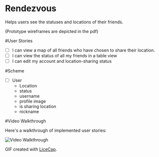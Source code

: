 # Rendezvous
Helps users see the statuses and locations of their friends.

(Prototype wireframes are depicted in the pdf)

#User Stories
- [ ] I can view a map of all friends who have chosen to share their location.
- [ ] I can view the status of all my friends in a table view
- [ ] I can edit my account and location-sharing status

#Scheme 
- [ ] User
	- Location
	- status
	- username
	- profile image
	- is sharing location
	- nickname

#Video Walkthrough 

Here's a walkthrough of implemented user stories:

<img src='http://i.imgur.com/8TURfRn.gif' title='Video Walkthrough' width='' alt='Video Walkthrough' />

GIF created with [LiceCap](http://www.cockos.com/licecap/).
